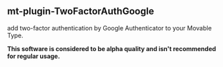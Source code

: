 mt-plugin-TwoFactorAuthGoogle
---------------

add two-factor authentication by Google Authenticator to your Movable Type.

__This software is considered to be alpha quality and isn't recommended for regular usage.__
